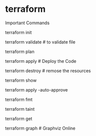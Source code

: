 # terraform

Important Commands

terraform init

terraform validate  # to validate file

terraform plan 

terraform apply # Deploy the Code

terraform destroy # remose the resources

terraform show

terraform apply -auto-approve

terraform fmt 

terraform taint 

terraform get

terraform graph # Graphviz Online


